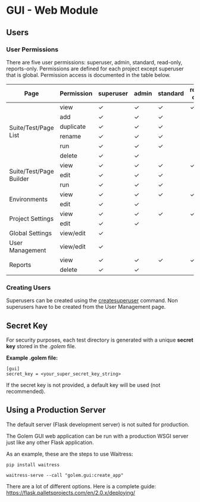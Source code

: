 GUI - Web Module
==================================================

## Users

### User Permissions

There are five user permissions: superuser, admin, standard, read-only, reports-only.
Permissions are defined for each project except superuser that is global.
Permission access is documented in the table below. 

<table id="permissionTable">
    <thead>
        <tr>
            <th>Page</th>
            <th>Permission</th>
            <th>superuser</th>
            <th>admin</th>
            <th>standard</th>
            <th>read-only</th>
            <th>reports-only</th>
        </tr>
    </thead>
    <tbody>
        <tr>
            <td rowspan="6" class="align-left">Suite/Test/Page List</td>
            <td class="align-left">view</td>
            <td>✓</td><td>✓</td><td>✓</td><td>✓</td><td></td>
        </tr>
        <tr>
            <td class="align-left">add</td>
            <td>✓</td><td>✓</td><td>✓</td><td></td><td></td>
        </tr>
        <tr>
            <td class="align-left">duplicate</td>
            <td>✓</td><td>✓</td><td>✓</td><td></td><td></td>
        </tr>
        <tr>
            <td class="align-left">rename</td>
            <td>✓</td><td>✓</td><td>✓</td><td></td><td></td>
        </tr>
        <tr>
            <td class="align-left">run</td>
            <td>✓</td><td>✓</td><td>✓</td><td></td><td></td>
        </tr>
        <tr>
            <td class="align-left">delete</td>
            <td>✓</td><td>✓</td><td></td><td></td><td></td>
        </tr>
        <tr>
            <td rowspan="3" class="align-left">Suite/Test/Page Builder</td>
            <td class="align-left">view</td>
            <td>✓</td><td>✓</td><td>✓</td><td>✓</td><td></td>
        </tr>
        <tr>
            <td class="align-left">edit</td>
            <td>✓</td><td>✓</td><td>✓</td><td></td><td></td>
        </tr>
        <tr>
            <td class="align-left">run</td>
            <td>✓</td><td>✓</td><td>✓</td><td></td><td></td>
        </tr>
        <tr>
            <td rowspan="2" class="align-left">Environments</td>
            <td class="align-left">view</td>
            <td>✓</td><td>✓</td><td>✓</td><td>✓</td><td></td></tr>
        <tr>
            <td class="align-left">edit</td>
            <td>✓</td><td>✓</td><td></td><td></td><td></td>
        </tr>
        <tr>
            <td rowspan="2" class="align-left">Project Settings</td>
            <td class="align-left">view</td>
            <td>✓</td><td>✓</td><td>✓</td><td>✓</td><td></td>
        </tr>
        <tr>
            <td class="align-left">edit</td>
            <td>✓</td><td>✓</td><td></td><td></td><td></td>
        </tr>
        <tr>
            <td class="align-left">Global Settings</td>
            <td class="align-left">view/edit</td>
            <td>✓</td><td></td><td></td><td></td><td></td>
        </tr>
        <tr>
            <td class="align-left">User Management</td>
            <td class="align-left">view/edit</td>
            <td>✓</td><td></td><td></td><td></td><td></td>
        </tr>
        <tr>
            <td rowspan="2" class="align-left">Reports</td>
            <td class="align-left">view</td>
            <td>✓</td><td>✓</td><td>✓</td><td>✓</td><td>✓</td>
        </tr>
        <tr>
            <td class="align-left">delete</td>
            <td>✓</td><td>✓</td><td></td><td></td><td></td>
        </tr>
    </tbody>
</table>


### Creating Users

Superusers can be created using the [createsuperuser](command-line-interface.html#createsuperuser) command.
Non superusers have to be created from the User Management page.

## Secret Key

For security purposes, each test directory is generated with a unique **secret key** stored in the *.golem* file.

**Example .golem file:**
```
[gui]
secret_key = <your_super_secret_key_string>
```

If the secret key is not provided, a default key will be used (not recommended).


## Using a Production Server

The default server (Flask development server) is not suited for production.

The Golem GUI web application can be run with a production WSGI server just like any other Flask application. 

As an example, these are the steps to use Waitress:

```
pip install waitress

waitress-serve --call "golem.gui:create_app"
```
 
There are a lot of different options. Here is a complete guide: <https://flask.palletsprojects.com/en/2.0.x/deploying/>
